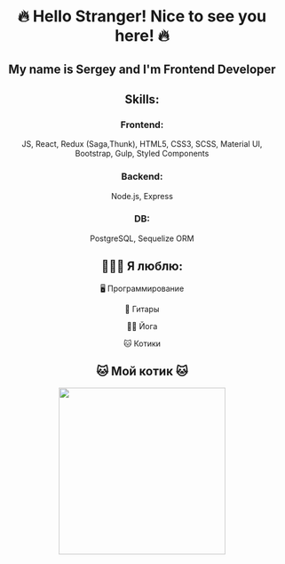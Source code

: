 <h1 align="center"> 🔥 Hello Stranger! Nice to see you here! 🔥</h1>
<h2 align="center"> My name is Sergey and I'm Frontend Developer </h2>
<h2 align="center"> Skills: </h2>

<h3 align="center">Frontend:</h3>
<p align="center">JS, React, Redux (Saga,Thunk), HTML5, CSS3, SCSS, Material UI, Bootstrap, Gulp, Styled Components</p>
<h3 align="center">Backend:</h3>
<p align="center">Node.js, Express</p>
<h3 align="center">DB:</h3>
<p align="center">PostgreSQL, Sequelize ORM</p>

<h2 align="center">👨🏻‍💻 Я люблю: </h2>
 <p align="center">🖥️ Программирование</p>
 <p align="center">🎸 Гитары</p>
 <p align="center">🧘‍♂️ Йога</p>
 <p align="center">🐱 Котики</p>

<h2 align="center">🐱 Мой котик 🐱</h2>
<p align='center'>
<img src="./image/my-cat.gif" style='height: 300px;'></img>
</p>

